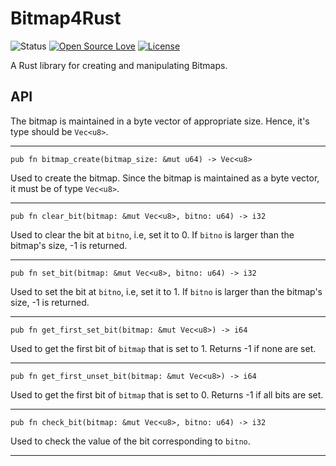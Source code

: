 # Bitmap4Rust

![Status](https://img.shields.io/badge/status-active-brightgreen.svg?style=flat)
[![Open Source Love](https://badges.frapsoft.com/os/v1/open-source.svg?v=103)]()
[![License](https://img.shields.io/badge/license-mit-brightgreen.svg?style=flat)](https://github.com/aditisrinivas97/Bitmap4Rust/blob/master/LICENSE)

A Rust library for creating and manipulating Bitmaps.

## API


The bitmap is maintained in a byte vector of appropriate size. Hence, it's type should be `Vec<u8>`.

___

    pub fn bitmap_create(bitmap_size: &mut u64) -> Vec<u8>

Used to create the bitmap. Since the bitmap is maintained as a byte vector, it must be of type `Vec<u8>`.


---

    pub fn clear_bit(bitmap: &mut Vec<u8>, bitno: u64) -> i32

Used to clear the bit at `bitno`, i.e, set it to 0. If `bitno` is larger than the bitmap's size, -1 is returned.

---

    pub fn set_bit(bitmap: &mut Vec<u8>, bitno: u64) -> i32

Used to set the bit at `bitno`, i.e, set it to 1. If `bitno` is larger than the bitmap's size, -1 is returned.

---

    pub fn get_first_set_bit(bitmap: &mut Vec<u8>) -> i64

Used to get the first bit of `bitmap` that is set to 1. Returns -1 if none are set.

---

    pub fn get_first_unset_bit(bitmap: &mut Vec<u8>) -> i64 

Used to get the first bit of `bitmap` that is set to 0. Returns -1 if all bits are set.

---

    pub fn check_bit(bitmap: &mut Vec<u8>, bitno: u64) -> i32

Used to check the value of the bit corresponding to `bitno`.

---
